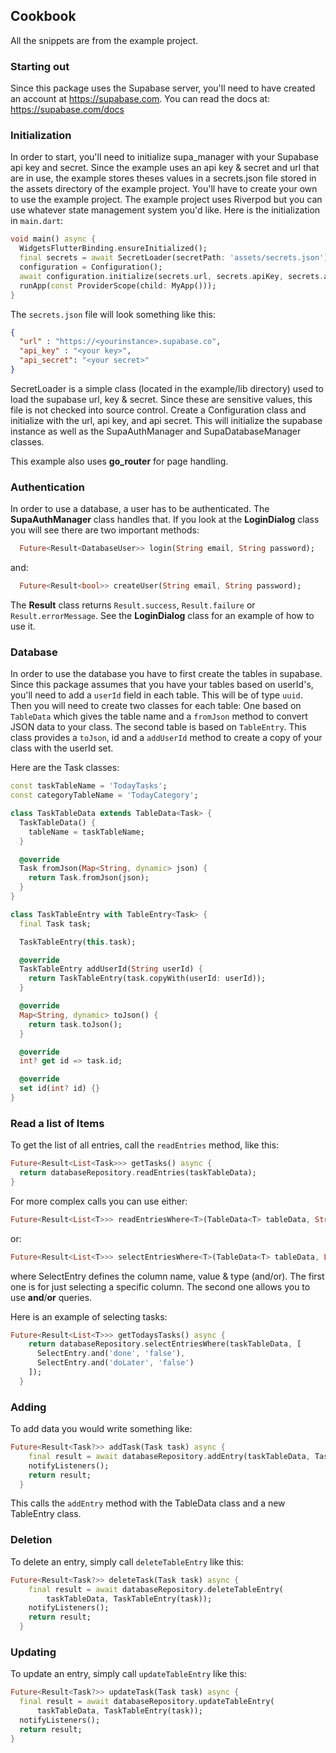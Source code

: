 ## Cookbook
All the snippets are from the example project.

### Starting out
Since this package uses the Supabase server, you'll need to have created an account
at https://supabase.com. You can read the docs at: https://supabase.com/docs

### Initialization

In order to start, you'll need to initialize supa_manager with your Supabase api key and secret. Since the example
uses an api key & secret and url that are in use, the example stores theses values in a secrets.json file stored in the assets
directory of the example project. You'll have to create your own to use the example project.
The example project uses Riverpod but you can use whatever state management system you'd like.
Here is the initialization in `main.dart`:

```dart
void main() async {
  WidgetsFlutterBinding.ensureInitialized();
  final secrets = await SecretLoader(secretPath: 'assets/secrets.json').load();
  configuration = Configuration();
  await configuration.initialize(secrets.url, secrets.apiKey, secrets.apiSecret);
  runApp(const ProviderScope(child: MyApp()));
}

```

The `secrets.json` file will look something like this:
```json
{
  "url" : "https://<yourinstance>.supabase.co",
  "api_key" : "<your key>",
  "api_secret": "<your secret>"
}
```
SecretLoader is a simple class (located in the example/lib directory) used to load the supabase url, key & secret. Since these are sensitive values, this file
is not checked into source control. Create a Configuration class and initialize with the url, api key, and api secret.
This will initialize the supabase instance as well as the SupaAuthManager and SupaDatabaseManager classes.

This example also uses **go_router** for page handling.

### Authentication

In order to use a database, a user has to be authenticated. The **SupaAuthManager** class handles that. If you look at the **LoginDialog** class you will see
there are two important methods:

```dart
  Future<Result<DatabaseUser>> login(String email, String password);
```
and:
```dart
  Future<Result<bool>> createUser(String email, String password);
```

The **Result** class returns `Result.success`, `Result.failure` or `Result.errorMessage`. See the **LoginDialog** class for an example of how to use it.

### Database

In order to use the database you have to first create the tables in supabase. Since this package assumes that you have your tables based on userId's, you'll 
need to add a `userId` field in each table. This will be of type `uuid`. Then you will need to create
two classes for each table:  One based on `TableData` which gives the table name and a `fromJson` method to convert JSON data to your class.
The second table is based on `TableEntry`. This class provides a `toJson`, id and a `addUserId` method to create a copy of your class
with the userId set.

Here are the Task classes:

```dart
const taskTableName = 'TodayTasks';
const categoryTableName = 'TodayCategory';

class TaskTableData extends TableData<Task> {
  TaskTableData() {
    tableName = taskTableName;
  }

  @override
  Task fromJson(Map<String, dynamic> json) {
    return Task.fromJson(json);
  }
}

class TaskTableEntry with TableEntry<Task> {
  final Task task;

  TaskTableEntry(this.task);

  @override
  TaskTableEntry addUserId(String userId) {
    return TaskTableEntry(task.copyWith(userId: userId));
  }

  @override
  Map<String, dynamic> toJson() {
    return task.toJson();
  }

  @override
  int? get id => task.id;

  @override
  set id(int? id) {}
}
```
### Read a list of Items
To get the list of all entries, call the `readEntries` method, like this:

```dart
Future<Result<List<Task>>> getTasks() async {
  return databaseRepository.readEntries(taskTableData);
}
 ```

For more complex calls you can use either:
```dart
Future<Result<List<T>>> readEntriesWhere<T>(TableData<T> tableData, String columnName, int id);
 ```
or:
```dart
Future<Result<List<T>>> selectEntriesWhere<T>(TableData<T> tableData, List<SelectEntry> selections);
 ```

where SelectEntry defines the column name, value & type (and/or). The first one is for just selecting a specific column. The second one allows you to use **and**/**or** queries.
 
Here is an example of selecting tasks:
```dart
Future<Result<List<T>>> getTodaysTasks() async {
    return databaseRepository.selectEntriesWhere(taskTableData, [
      SelectEntry.and('done', 'false'),
      SelectEntry.and('doLater', 'false')
    ]);
  }
```

### Adding
To add data you would write something like:
```dart
Future<Result<Task?>> addTask(Task task) async {
    final result = await databaseRepository.addEntry(taskTableData, TaskTableEntry(task));
    notifyListeners();
    return result;
  }
 ```

This calls the `addEntry` method with the TableData class and a new TableEntry class.

### Deletion
To delete an entry, simply call `deleteTableEntry` like this:

```dart
Future<Result<Task?>> deleteTask(Task task) async {
    final result = await databaseRepository.deleteTableEntry(
        taskTableData, TaskTableEntry(task));
    notifyListeners();
    return result;
  }
```

### Updating

To update an entry, simply call `updateTableEntry` like this:

```dart
Future<Result<Task?>> updateTask(Task task) async {
  final result = await databaseRepository.updateTableEntry(
      taskTableData, TaskTableEntry(task));
  notifyListeners();
  return result;
}
```
